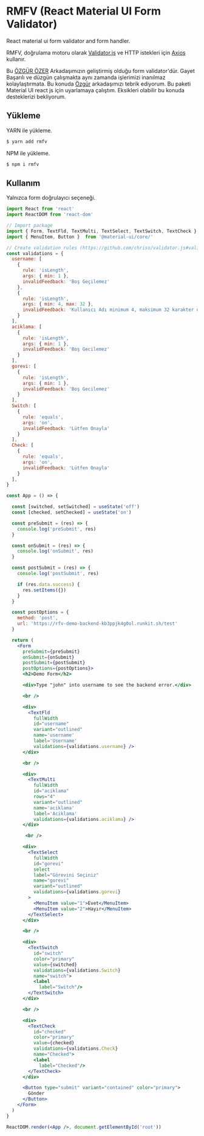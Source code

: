# RMFV (React Material UI Form Validator)

React material ui form validator and form handler.

RMFV, doğrulama motoru olarak [Validator.js](https://github.com/chriso/validator.js) ve HTTP istekleri için [Axios](https://github.com/axios/axios) kullanır.


Bu [ÖZGÜR ÖZER]( https://github.com/ozgrozer ) Arkadaşımızın geliştirmiş olduğu form validator'dür. Gayet Başarılı ve düzgün çalışmakta aynı zamanda işlerimizi inanılmaz kolaylaştırmata. Bu konuda [Özgür]( https://github.com/ozgrozer ) arkadaşımızı tebrik ediyorum. Bu paketi Material UI react js için uyarlamaya çalıştım. Eksikleri olabilir bu konuda desteklerizi bekliyorum.


## Yükleme

YARN ile yükleme.

```sh
$ yarn add rmfv
```

NPM ile yükleme.

```sh
$ npm i rmfv
```

## Kullanım

Yalnızca form doğrulayıcı seçeneği.

```jsx
import React from 'react'
import ReactDOM from 'react-dom'

// Import package
import { Form, TextFld, TextMulti, TextSelect, TextSwitch, TextCheck } from './../src/Rmfv'
import { MenuItem, Button }  from '@material-ui/core/'

// Create validation rules (https://github.com/chriso/validator.js#validators)
const validations = {
  username: [
    {
      rule: 'isLength',
      args: { min: 1 },
      invalidFeedback: 'Boş Geçilemez'
    },
    {
      rule: 'isLength',
      args: { min: 4, max: 32 },
      invalidFeedback: 'Kullanıcı Adı minimum 4, maksimum 32 karakter olmalıdır'
    }
  ],
  aciklama: [
    {
      rule: 'isLength',
      args: { min: 1 },
      invalidFeedback: 'Boş Gecilemez'
    }
  ],
  gorevi: [
    {
      rule: 'isLength',
      args: { min: 1 },
      invalidFeedback: 'Boş Gecilemez'
    }
  ],
  Switch: [
    {
      rule: 'equals',
      args: 'on',
      invalidFeedback: 'Lütfen Onayla'
    }
  ],
  Check: [
    {
      rule: 'equals',
      args: 'on',
      invalidFeedback: 'Lütfen Onayla'
    }
  ],
}

const App = () => {

  const [switched, setSwitched] = useState('off')
  const [checked, setChecked] = useState('on')

  const preSubmit = (res) => {
    console.log('preSubmit', res)
  }

  const onSubmit = (res) => {
    console.log('onSubmit', res)
  }

  const postSubmit = (res) => {
    console.log('postSubmit', res)

    if (res.data.success) {
      res.setItems({})
    }
  }

  const postOptions = {
    method: 'post',
    url: 'https://rfv-demo-backend-kb3ppjk4g0ol.runkit.sh/test'
  }

  return (
    <Form
      preSubmit={preSubmit}
      onSubmit={onSubmit}
      postSubmit={postSubmit}
      postOptions={postOptions}>
      <h2>Demo Form</h2>

      <div>Type "john" into username to see the backend error.</div>

      <br />

      <div>
        <TextFld
          fullWidth
          id="username"
          variant="outlined"
          name='username'
          label='Username'
          validations={validations.username} />
      </div>

      <br />

      <div>
        <TextMulti
          fullWidth
          id="aciklama"
          rows="4"
          variant="outlined"
          name='aciklama'
          label='Aciklama'
          validations={validations.aciklama} />
      </div>

       <br />

      <div>
        <TextSelect
          fullWidth
          id="gorevi"
          select
          label="Görevini Seçiniz"
          name="gorevi"
          variant="outlined"
          validations={validations.gorevi} 
        >
          <MenuItem value="1">Evet</MenuItem>
          <MenuItem value="2">Hayır</MenuItem>
        </TextSelect>
      </div>

      <br />

      <div>
        <TextSwitch
          id="switch"
          color="primary" 
          value={switched}
          validations={validations.Switch} 
          name="switch">
          <label
            label="Switch"/>
        </TextSwitch>
      </div>

      <br />

      <div>
        <TextCheck
          id="checked"
          color="primary" 
          value={checked}
          validations={validations.Check} 
          name="Checked">
          <label
            label="Checked"/>
        </TextCheck>
      </div>

      <Button type="submit" variant="contained" color="primary">
        Gönder
      </Button>
    </Form>
  )
}

ReactDOM.render(<App />, document.getElementById('root'))
```

